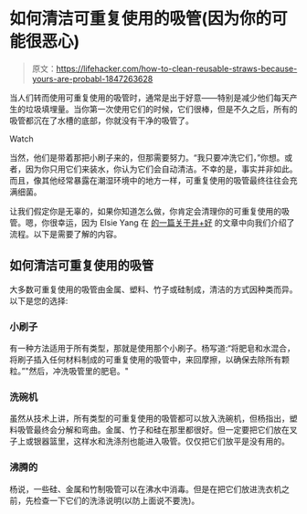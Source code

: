 # 如何清洁可重复使用的吸管(因为你的可能很恶心)

> 原文：<https://lifehacker.com/how-to-clean-reusable-straws-because-yours-are-probabl-1847263628>

当人们转而使用可重复使用的吸管时，通常是出于好意——特别是减少他们每天产生的垃圾填埋量。当你第一次使用它们的时候，它们很棒，但是不久之后，所有的吸管都沉在了水槽的底部，你就没有干净的吸管了。

Watch

当然，他们是带着那把小刷子来的，但那需要努力。“我只要冲洗它们，”你想。或者，因为你只用它们来装水，你认为它们会自动清洁。不幸的是，事实并非如此。而且，像其他经常暴露在潮湿环境中的地方一样，可重复使用的吸管最终往往会充满细菌。

让我们假定你是无辜的，如果你知道怎么做，你肯定会清理你的可重复使用的吸管。嗯，你很幸运，因为 Elsie Yang 在 [的一篇关于井+好](https://www.wellandgood.com/reusable-straw-cleaning-tips/) 的文章中向我们介绍了流程。以下是需要了解的内容。

## 如何清洁可重复使用的吸管

大多数可重复使用的吸管由金属、塑料、竹子或硅制成，清洁的方式因种类而异。以下是您的选择:

### 小刷子

有一种方法适用于所有类型，那就是使用那个小刷子。杨写道:“将肥皂和水混合，将刷子插入任何材料制成的可重复使用的吸管中，来回摩擦，以确保去除所有颗粒。”"然后，冲洗吸管里的肥皂。"

### 洗碗机

虽然从技术上讲，所有类型的可重复使用的吸管都可以放入洗碗机，但杨指出，塑料吸管最终会分解和弯曲。金属、竹子和硅在那里都很好。但一定要把它们放在叉子上或银器篮里，这样水和洗涤剂也能进入吸管。仅仅把它们放平是没有用的。

### 沸腾的

杨说，一些硅、金属和竹制吸管可以在沸水中消毒。但是在把它们放进洗衣机之前，先检查一下它们的洗涤说明(以防上面说不要洗)。